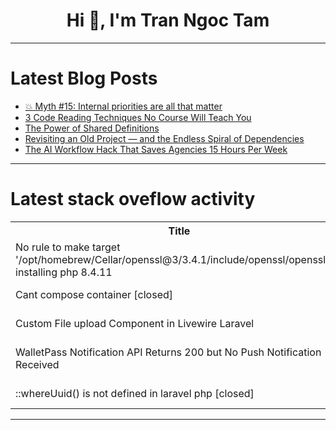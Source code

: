 <h1 align="center">Hi 👋, I'm Tran Ngoc Tam</h1>

---

# Latest Blog Posts 
<!-- BLOG-POST-LIST:START -->
- [💥 Myth #15: Internal priorities are all that matter](https://dev.to/tmorin/myth-15-internal-priorities-are-all-that-matter-2ea2)
- [3 Code Reading Techniques No Course Will Teach You](https://dev.to/canro91/3-code-reading-techniques-no-course-will-teach-you-12in)
- [The Power of Shared Definitions](https://dev.to/branden-hernandez/the-power-of-shared-definitions-3j3p)
- [Revisiting an Old Project — and the Endless Spiral of Dependencies](https://dev.to/olegelantsev/revisiting-an-old-project-and-the-endless-spiral-of-dependencies-4gf6)
- [The AI Workflow Hack That Saves Agencies 15 Hours Per Week](https://dev.to/teamcamp/the-ai-workflow-hack-that-saves-agencies-15-hours-per-week-5208)
<!-- BLOG-POST-LIST:END -->

---

# Latest stack oveflow activity
<table>
  <tr><th>Title</th><th>Link</th></tr>
  <!-- STACKOVERFLOW:START --><tr><td>No rule to make target &#39;/opt/homebrew/Cellar/openssl@3/3.4.1/include/openssl/opensslv.h&#39; installing php 8.4.11</td><td>https://stackoverflow.com/questions/79788800/no-rule-to-make-target-opt-homebrew-cellar-openssl3-3-4-1-include-openssl-ope</td></tr><tr><td>Cant compose container [closed]</td><td>https://stackoverflow.com/questions/79788722/cant-compose-container</td></tr><tr><td>Custom File upload Component in Livewire Laravel</td><td>https://stackoverflow.com/questions/79788458/custom-file-upload-component-in-livewire-laravel</td></tr><tr><td>WalletPass Notification API Returns 200 but No Push Notification Received</td><td>https://stackoverflow.com/questions/79788197/walletpass-notification-api-returns-200-but-no-push-notification-received</td></tr><tr><td>::whereUuid&lpar;&rpar; is not defined in laravel php [closed]</td><td>https://stackoverflow.com/questions/79788030/whereuuid-is-not-defined-in-laravel-php</td></tr><!-- STACKOVERFLOW:END -->
</table>

---


